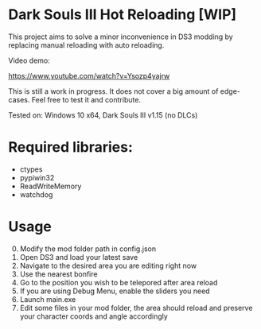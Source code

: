 # Dark Souls III Hot Reloading [WIP]

This project aims to solve a minor inconvenience in DS3 modding by replacing manual reloading with auto reloading.

Video demo:

https://www.youtube.com/watch?v=Ysozp4yajrw

This is still a work in progress. It does not cover a big amount of edge-cases. Feel free to test it and contribute.

Tested on: Windows 10 x64, Dark Souls III v1.15 (no DLCs)

# Required libraries:

- ctypes
- pypiwin32
- ReadWriteMemory
- watchdog

# Usage

0. Modify the mod folder path in config.json
1. Open DS3 and load your latest save
2. Navigate to the desired area you are editing right now
3. Use the nearest bonfire
4. Go to the position you wish to be telepored after area reload
5. If you are using Debug Menu, enable the sliders you need
6. Launch main.exe
7. Edit some files in your mod folder, the area should reload and preserve your character coords and angle accordingly